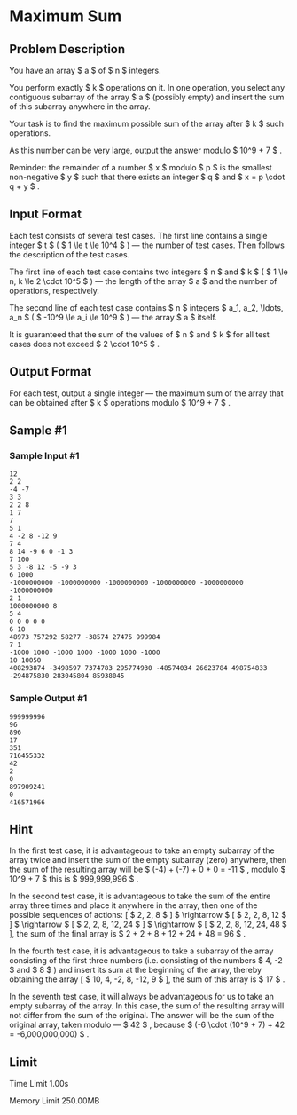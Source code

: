 # Maximum Sum

## Problem Description

You have an array $ a $ of $ n $ integers.

You perform exactly $ k $ operations on it. In one operation, you select any contiguous subarray of the array $ a $ (possibly empty) and insert the sum of this subarray anywhere in the array.

Your task is to find the maximum possible sum of the array after $ k $ such operations.

As this number can be very large, output the answer modulo $ 10^9 + 7 $ .

Reminder: the remainder of a number $ x $ modulo $ p $ is the smallest non-negative $ y $ such that there exists an integer $ q $ and $ x = p \cdot q + y $ .

## Input Format

Each test consists of several test cases. The first line contains a single integer $ t $ ( $ 1 \le t \le 10^4 $ ) — the number of test cases. Then follows the description of the test cases.

The first line of each test case contains two integers $ n $ and $ k $ ( $ 1 \le n, k \le 2 \cdot 10^5 $ ) — the length of the array $ a $ and the number of operations, respectively.

The second line of each test case contains $ n $ integers $ a_1, a_2, \ldots, a_n $ ( $ -10^9 \le a_i \le 10^9 $ ) — the array $ a $ itself.

It is guaranteed that the sum of the values of $ n $ and $ k $ for all test cases does not exceed $ 2 \cdot 10^5 $ .

## Output Format

For each test, output a single integer — the maximum sum of the array that can be obtained after $ k $ operations modulo $ 10^9 + 7 $ .

## Sample #1

### Sample Input #1

```
12
2 2
-4 -7
3 3
2 2 8
1 7
7
5 1
4 -2 8 -12 9
7 4
8 14 -9 6 0 -1 3
7 100
5 3 -8 12 -5 -9 3
6 1000
-1000000000 -1000000000 -1000000000 -1000000000 -1000000000 -1000000000
2 1
1000000000 8
5 4
0 0 0 0 0
6 10
48973 757292 58277 -38574 27475 999984
7 1
-1000 1000 -1000 1000 -1000 1000 -1000
10 10050
408293874 -3498597 7374783 295774930 -48574034 26623784 498754833 -294875830 283045804 85938045
```

### Sample Output #1

```
999999996
96
896
17
351
716455332
42
2
0
897909241
0
416571966
```

## Hint

In the first test case, it is advantageous to take an empty subarray of the array twice and insert the sum of the empty subarray (zero) anywhere, then the sum of the resulting array will be $ (-4) + (-7) + 0 + 0 = -11 $ , modulo $ 10^9 + 7 $ this is $ 999\,999\,996 $ .

In the second test case, it is advantageous to take the sum of the entire array three times and place it anywhere in the array, then one of the possible sequences of actions: \[ $ 2, 2, 8 $ \] $ \rightarrow $ \[ $ 2, 2, 8, 12 $ \] $ \rightarrow $ \[ $ 2, 2, 8, 12, 24 $ \] $ \rightarrow $ \[ $ 2, 2, 8, 12, 24, 48 $ \], the sum of the final array is $ 2 + 2 + 8 + 12 + 24 + 48 = 96 $ .

In the fourth test case, it is advantageous to take a subarray of the array consisting of the first three numbers (i.e. consisting of the numbers $ 4, -2 $ and $ 8 $ ) and insert its sum at the beginning of the array, thereby obtaining the array \[ $ 10, 4, -2, 8, -12, 9 $ \], the sum of this array is $ 17 $ .

In the seventh test case, it will always be advantageous for us to take an empty subarray of the array. In this case, the sum of the resulting array will not differ from the sum of the original. The answer will be the sum of the original array, taken modulo — $ 42 $ , because $ (-6 \cdot (10^9 + 7) + 42 = -6\,000\,000\,000) $ .

## Limit



Time Limit
1.00s

Memory Limit
250.00MB